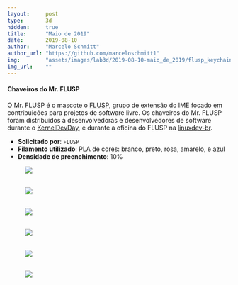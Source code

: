 ```yaml
---
layout:     post
type:       3d
hidden:     true
title:      "Maio de 2019"
date:       2019-08-10
author:     "Marcelo Schmitt"
author_url: "https://github.com/marceloschmitt1"
img:        "assets/images/lab3d/2019-08-10-maio_de_2019/flusp_keychains.jpg"
img_url:    ""
---
```


#### Chaveiros do Mr. FLUSP

O Mr. FLUSP é o mascote o [FLUSP](http://flusp.ime.usp.br/), grupo de extensão
do IME focado em contribuições para projetos de software livre. Os chaveiros do
Mr. FLUSP foram distribuídos à desenvolvedoras e desenvolvedores de software
durante o
[KernelDevDay](https://flusp.ime.usp.br/events/2019/06/14/kerneldevday-results_en/),
e durante a oficina do FLUSP na
[linuxdev-br](https://linuxdev-br.net/). 

- **Solicitado por**: `FLUSP`
- **Filamento utilizado**: PLA de cores: branco, preto, rosa, amarelo, e azul
- **Densidade de preenchimento**: 10%

<div class="img-container">
  <figure>
    <img src="{{ site.baseurl }}/assets/images/lab3d/2019-08-10-maio_de_2019/chaveiro_preto.jpg">
    <figcaption>&nbsp;</figcaption>
  </figure>
  <figure>
    <img src="{{ site.baseurl }}/assets/images/lab3d/2019-08-10-maio_de_2019/chaveiro_rosa.jpg">
    <figcaption>&nbsp;</figcaption>
  </figure>
  <figure>
    <img src="{{ site.baseurl }}/assets/images/lab3d/2019-08-10-maio_de_2019/chaveiro_amarelo.jpg">
    <figcaption>&nbsp;</figcaption>
  </figure>
  <figure>
    <img src="{{ site.baseurl }}/assets/images/lab3d/2019-08-10-maio_de_2019/chaveiro_azul.jpg">
    <figcaption>&nbsp;</figcaption>
  </figure>
</div>
<div class="img-container">
  <figure>
    <img src="{{ site.baseurl }}/assets/images/lab3d/2019-08-10-maio_de_2019/chaveiro.jpg">
    <figcaption>&nbsp;</figcaption>
  </figure>
  <figure>
    <img src="{{ site.baseurl }}/assets/images/lab3d/2019-08-10-maio_de_2019/flusp_keychains.jpg">
    <figcaption>&nbsp;</figcaption>
  </figure>
</div>
